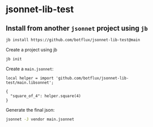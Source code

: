 # jsonnet-lib-test

## Install from another `jsonnet` project using `jb`

```bash
jb install https://github.com/botflux/jsonnet-lib-test@main
```

Create a project using jb

```bash
jb init
```

Create a `main.jsonnet`:

```jsonnet
local helper = import 'github.com/botflux/jsonnet-lib-test/main.libsonnet';

{
  "square_of_4": helper.square(4)
}
```

Generate the final json:

```bash
jsonnet -J vendor main.jsonnet
```
